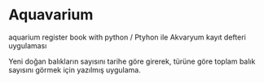 # Aquavarium
aquarium register book with python /  Ptyhon ile Akvaryum kayıt defteri uygulaması 

Yeni doğan balıkların sayısını tarihe göre girerek, türüne göre toplam balık sayısını görmek için yazılmış uygulama.
